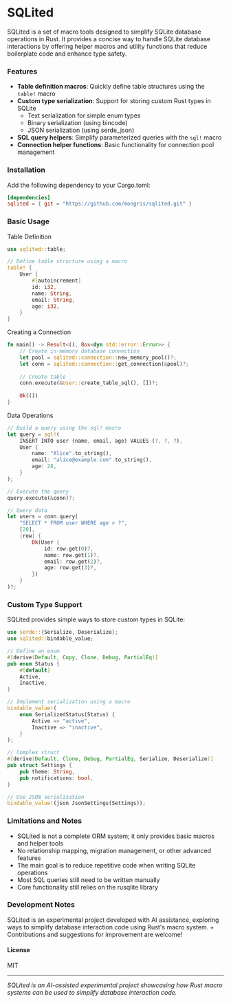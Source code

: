 # SQLited

SQLited is a set of macro tools designed to simplify SQLite database operations in Rust. It provides a concise way to handle SQLite database interactions by offering helper macros and utility functions that reduce boilerplate code and enhance type safety.

### Features

- **Table definition macros**: Quickly define table structures using the `table!` macro
- **Custom type serialization**: Support for storing custom Rust types in SQLite
  - Text serialization for simple enum types
  - Binary serialization (using bincode)
  - JSON serialization (using serde_json)
- **SQL query helpers**: Simplify parameterized queries with the `sql!` macro
- **Connection helper functions**: Basic functionality for connection pool management

### Installation

Add the following dependency to your Cargo.toml:

```toml
[dependencies]
sqlited = { git = "https://github.com/mongris/sqlited.git" }
```

### Basic Usage
Table Definition

```rust
use sqlited::table;

// Define table structure using a macro
table! {
    User {
        #[autoincrement]
        id: i32,
        name: String,
        email: String,
        age: i32,
    }
}
```
Creating a Connection
```rust
fn main() -> Result<(), Box<dyn std::error::Error>> {
    // Create in-memory database connection
    let pool = sqlited::connection::new_memory_pool()?;
    let conn = sqlited::connection::get_connection(&pool)?;
    
    // Create table
    conn.execute(&User::create_table_sql(), [])?;
    
    Ok(())
}
```
Data Operations
```rust
// Build a query using the sql! macro
let query = sql!(
    INSERT INTO user (name, email, age) VALUES (?, ?, ?),
    User {
        name: "Alice".to_string(),
        email: "alice@example.com".to_string(),
        age: 28,
    }
);

// Execute the query
query.execute(&conn)?;

// Query data
let users = conn.query(
    "SELECT * FROM user WHERE age > ?", 
    [20],
    |row| {
        Ok(User {
            id: row.get(0)?,
            name: row.get(1)?,
            email: row.get(2)?,
            age: row.get(3)?,
        })
    }
)?;
```
### Custom Type Support
SQLited provides simple ways to store custom types in SQLite:
```rust
use serde::{Serialize, Deserialize};
use sqlited::bindable_value;

// Define an enum
#[derive(Default, Copy, Clone, Debug, PartialEq)]
pub enum Status {
    #[default]
    Active,
    Inactive,
}

// Implement serialization using a macro
bindable_value!(
    enum SerializedStatus(Status) {
        Active => "active",
        Inactive => "inactive",
    }
);

// Complex struct
#[derive(Default, Clone, Debug, PartialEq, Serialize, Deserialize)]
pub struct Settings {
    pub theme: String,
    pub notifications: bool,
}

// Use JSON serialization
bindable_value!(json JsonSettings(Settings));
```

### Limitations and Notes
+ SQLited is not a complete ORM system; it only provides basic macros and helper tools
+ No relationship mapping, migration management, or other advanced features
+ The main goal is to reduce repetitive code when writing SQLite operations
+ Most SQL queries still need to be written manually
+ Core functionality still relies on the rusqlite library
### Development Notes
SQLited is an experimental project developed with AI assistance, exploring ways to simplify database interaction code using Rust's macro system. + Contributions and suggestions for improvement are welcome!

#### License
MIT

---
*SQLited is an AI-assisted experimental project showcasing how Rust macro systems can be used to simplify database interaction code.*
